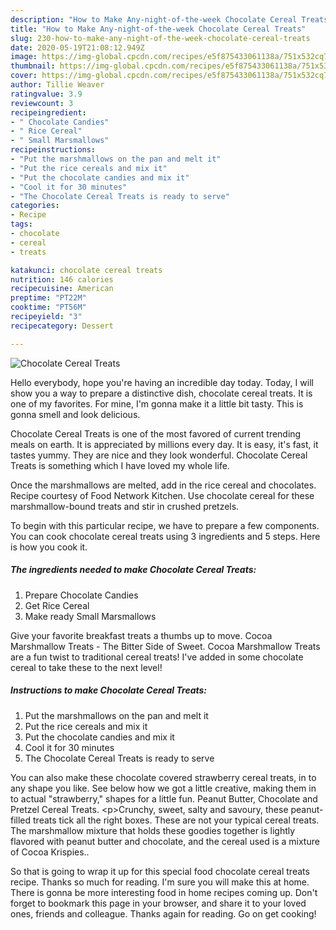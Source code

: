 ```yaml
---
description: "How to Make Any-night-of-the-week Chocolate Cereal Treats"
title: "How to Make Any-night-of-the-week Chocolate Cereal Treats"
slug: 230-how-to-make-any-night-of-the-week-chocolate-cereal-treats
date: 2020-05-19T21:08:12.949Z
image: https://img-global.cpcdn.com/recipes/e5f875433061138a/751x532cq70/chocolate-cereal-treats-recipe-main-photo.jpg
thumbnail: https://img-global.cpcdn.com/recipes/e5f875433061138a/751x532cq70/chocolate-cereal-treats-recipe-main-photo.jpg
cover: https://img-global.cpcdn.com/recipes/e5f875433061138a/751x532cq70/chocolate-cereal-treats-recipe-main-photo.jpg
author: Tillie Weaver
ratingvalue: 3.9
reviewcount: 3
recipeingredient:
- " Chocolate Candies"
- " Rice Cereal"
- " Small Marsmallows"
recipeinstructions:
- "Put the marshmallows on the pan and melt it"
- "Put the rice cereals and mix it"
- "Put the chocolate candies and mix it"
- "Cool it for 30 minutes"
- "The Chocolate Cereal Treats is ready to serve"
categories:
- Recipe
tags:
- chocolate
- cereal
- treats

katakunci: chocolate cereal treats 
nutrition: 146 calories
recipecuisine: American
preptime: "PT22M"
cooktime: "PT56M"
recipeyield: "3"
recipecategory: Dessert

---
```



![Chocolate Cereal Treats](https://img-global.cpcdn.com/recipes/e5f875433061138a/751x532cq70/chocolate-cereal-treats-recipe-main-photo.jpg)

Hello everybody, hope you're having an incredible day today. Today, I will show you a way to prepare a distinctive dish, chocolate cereal treats. It is one of my favorites. For mine, I'm gonna make it a little bit tasty. This is gonna smell and look delicious.

Chocolate Cereal Treats is one of the most favored of current trending meals on earth. It is appreciated by millions every day. It is easy, it's fast, it tastes yummy. They are nice and they look wonderful. Chocolate Cereal Treats is something which I have loved my whole life.

Once the marshmallows are melted, add in the rice cereal and chocolates. Recipe courtesy of Food Network Kitchen. Use chocolate cereal for these marshmallow-bound treats and stir in crushed pretzels.


To begin with this particular recipe, we have to prepare a few components. You can cook chocolate cereal treats using 3 ingredients and 5 steps. Here is how you cook it.

<!--inarticleads1-->

##### The ingredients needed to make Chocolate Cereal Treats:

1. Prepare  Chocolate Candies
1. Get  Rice Cereal
1. Make ready  Small Marsmallows


Give your favorite breakfast treats a thumbs up to move. Cocoa Marshmallow Treats - The Bitter Side of Sweet. Cocoa Marshmallow Treats are a fun twist to traditional cereal treats! I&#39;ve added in some chocolate cereal to take these to the next level! 

<!--inarticleads2-->

##### Instructions to make Chocolate Cereal Treats:

1. Put the marshmallows on the pan and melt it
1. Put the rice cereals and mix it
1. Put the chocolate candies and mix it
1. Cool it for 30 minutes
1. The Chocolate Cereal Treats is ready to serve


You can also make these chocolate covered strawberry cereal treats, in to any shape you like. See below how we got a little creative, making them in to actual &#34;strawberry,&#34; shapes for a little fun. Peanut Butter, Chocolate and Pretzel Cereal Treats. &lt;p&gt;Crunchy, sweet, salty and savoury, these peanut-filled treats tick all the right boxes. These are not your typical cereal treats. The marshmallow mixture that holds these goodies together is lightly flavored with peanut butter and chocolate, and the cereal used is a mixture of Cocoa Krispies.. 

So that is going to wrap it up for this special food chocolate cereal treats recipe. Thanks so much for reading. I'm sure you will make this at home. There is gonna be more interesting food in home recipes coming up. Don't forget to bookmark this page in your browser, and share it to your loved ones, friends and colleague. Thanks again for reading. Go on get cooking!
